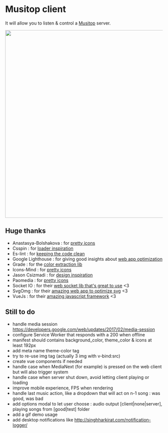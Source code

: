 # Musitop client

It will allow you to listen & control a [Musitop](https://github.com/Shuunen/musitop) server.

<img src="http://imgur.com/7d8HRLUl.png" width="600">

## Huge thanks

* Anastasya-Bolshakova : for [pretty icons](https://www.iconfinder.com/nastu_bol)
* Csspin : for [loader inspiration](https://github.com/webkul/csspin)
* Es-lint : for [keeping the code clean](http://eslint.org/)
* Google Lighthouse : for giving good insights about [web app optimization](https://developers.google.com/web/tools/lighthouse/)
* Grade : for the [color extraction lib](https://github.com/benhowdle89/grade)
* Icons-Mind : for [pretty icons](https://www.iconfinder.com/iconsmind)
* Jason Csizmadi : for [design inspiration](https://dribbble.com/shots/1012466-Tyco-Music-player)
* Paomedia : for [pretty icons](https://www.iconfinder.com/paomedia)
* Socket IO : for their [web socket lib that's great to use](http://socket.io/) <3
* SvgOmg : for their [amazing web app to optimize svg](https://jakearchibald.github.io/svgomg/) <3
* VueJs : for their [amazing javascript framework](https://vuejs.org/) <3


## Still to do

* handle media session https://developers.google.com/web/updates/2017/02/media-session
* configure Service Worker that responds with a 200 when offline
* manifest should contains background_color, theme_color & icons at least 192px
* add meta name theme-color tag
* try to re-use img tag (actually 3 img with v-bind:src)
* create vue components if needed
* handle case when MediaNext (for example) is pressed on the web client but will also trigger system
* handle case when server shut down, avoid letting client playing or loading
* improve mobile experience, FPS when rendering
* handle last music action, like a dropdown that will act on n-1 song : was good, was bad
* add options modal to let user choose : audio output [client|none|server], playing songs from [good|test] folder
* add a gif demo usage
* add desktop notifications like http://singhharkirat.com/notification-logger/
